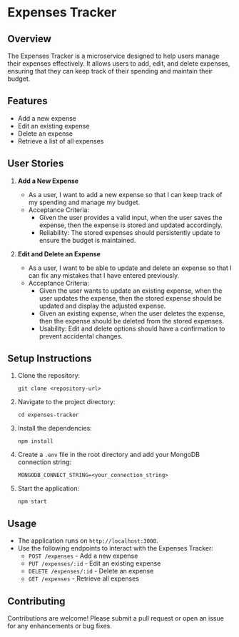 # Expenses Tracker

## Overview
The Expenses Tracker is a microservice designed to help users manage their expenses effectively. It allows users to add, edit, and delete expenses, ensuring that they can keep track of their spending and maintain their budget.

## Features
- Add a new expense
- Edit an existing expense
- Delete an expense
- Retrieve a list of all expenses

## User Stories
1. **Add a New Expense**
   - As a user, I want to add a new expense so that I can keep track of my spending and manage my budget.
   - Acceptance Criteria:
     - Given the user provides a valid input, when the user saves the expense, then the expense is stored and updated accordingly.
     - Reliability: The stored expenses should persistently update to ensure the budget is maintained.

2. **Edit and Delete an Expense**
   - As a user, I want to be able to update and delete an expense so that I can fix any mistakes that I have entered previously.
   - Acceptance Criteria:
     - Given the user wants to update an existing expense, when the user updates the expense, then the stored expense should be updated and display the adjusted expense.
     - Given an existing expense, when the user deletes the expense, then the expense should be deleted from the stored expenses.
     - Usability: Edit and delete options should have a confirmation to prevent accidental changes.

## Setup Instructions
1. Clone the repository:
   ```
   git clone <repository-url>
   ```
2. Navigate to the project directory:
   ```
   cd expenses-tracker
   ```
3. Install the dependencies:
   ```
   npm install
   ```
4. Create a `.env` file in the root directory and add your MongoDB connection string:
   ```
   MONGODB_CONNECT_STRING=<your_connection_string>
   ```
5. Start the application:
   ```
   npm start
   ```

## Usage
- The application runs on `http://localhost:3000`.
- Use the following endpoints to interact with the Expenses Tracker:
  - `POST /expenses` - Add a new expense
  - `PUT /expenses/:id` - Edit an existing expense
  - `DELETE /expenses/:id` - Delete an expense
  - `GET /expenses` - Retrieve all expenses

## Contributing
Contributions are welcome! Please submit a pull request or open an issue for any enhancements or bug fixes.